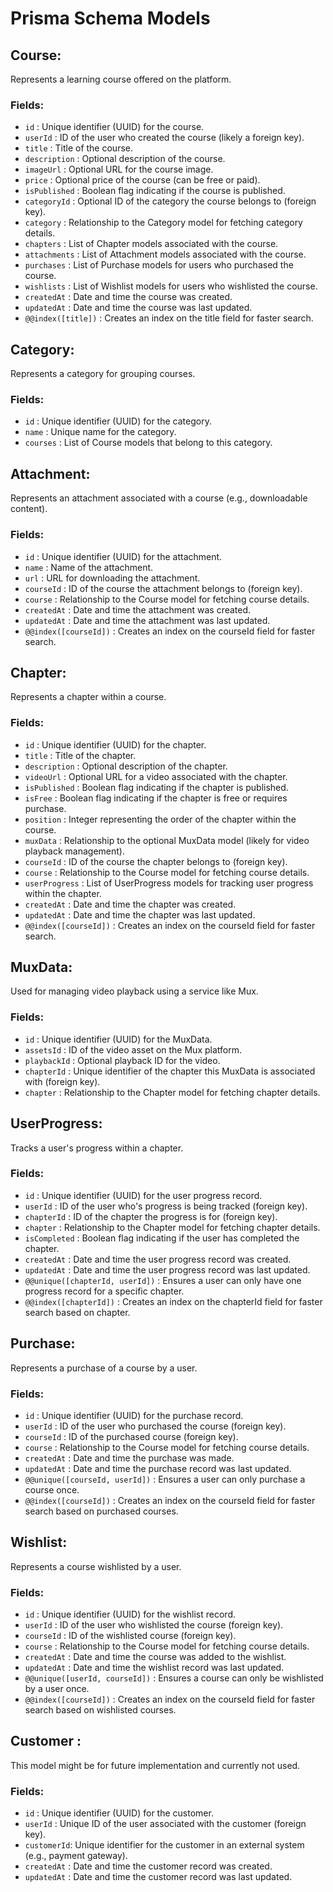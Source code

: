 # Prisma Schema Models

## Course:
Represents a learning course offered on the platform.

### Fields:
- `id` : Unique identifier (UUID) for the course.
- `userId` : ID of the user who created the course (likely a foreign key).
- `title` : Title of the course.
- `description` : Optional description of the course.
- `imageUrl` : Optional URL for the course image.
- `price` : Optional price of the course (can be free or paid).
- `isPublished` : Boolean flag indicating if the course is published.
- `categoryId` : Optional ID of the category the course belongs to (foreign key).
- `category` : Relationship to the Category model for fetching category details.
- `chapters` : List of Chapter models associated with the course.
- `attachments` : List of Attachment models associated with the course.
- `purchases` : List of Purchase models for users who purchased the course.
- `wishlists` : List of Wishlist models for users who wishlisted the course.
- `createdAt` : Date and time the course was created.
- `updatedAt` : Date and time the course was last updated.
- `@@index([title])` : Creates an index on the title field for faster search.

## Category:
Represents a category for grouping courses.

### Fields:
- `id` : Unique identifier (UUID) for the category.
- `name` : Unique name for the category.
- `courses` : List of Course models that belong to this category.

## Attachment:
Represents an attachment associated with a course (e.g., downloadable content).

### Fields:
- `id` : Unique identifier (UUID) for the attachment.
- `name` : Name of the attachment.
- `url` : URL for downloading the attachment.
- `courseId` : ID of the course the attachment belongs to (foreign key).
- `course` : Relationship to the Course model for fetching course details.
- `createdAt` : Date and time the attachment was created.
- `updatedAt` : Date and time the attachment was last updated.
- `@@index([courseId])` : Creates an index on the courseId field for faster search.

## Chapter:
Represents a chapter within a course.

### Fields:
- `id` : Unique identifier (UUID) for the chapter.
- `title` : Title of the chapter.
- `description` : Optional description of the chapter.
- `videoUrl` : Optional URL for a video associated with the chapter.
- `isPublished` : Boolean flag indicating if the chapter is published.
- `isFree` : Boolean flag indicating if the chapter is free or requires purchase.
- `position` : Integer representing the order of the chapter within the course.
- `muxData` : Relationship to the optional MuxData model (likely for video playback management).
- `courseId` : ID of the course the chapter belongs to (foreign key).
- `course` : Relationship to the Course model for fetching course details.
- `userProgress` : List of UserProgress models for tracking user progress within the chapter.
- `createdAt` : Date and time the chapter was created.
- `updatedAt` : Date and time the chapter was last updated.
- `@@index([courseId])` : Creates an index on the courseId field for faster search.

## MuxData:
Used for managing video playback using a service like Mux.

### Fields:
- `id` : Unique identifier (UUID) for the MuxData.
- `assetsId` : ID of the video asset on the Mux platform.
- `playbackId` : Optional playback ID for the video.
- `chapterId` : Unique identifier of the chapter this MuxData is associated with (foreign key).
- `chapter` : Relationship to the Chapter model for fetching chapter details.


## UserProgress:
Tracks a user's progress within a chapter.

### Fields:
- `id` : Unique identifier (UUID) for the user progress record.
- `userId` : ID of the user who's progress is being tracked (foreign key).
- `chapterId` : ID of the chapter the progress is for (foreign key).
- `chapter` : Relationship to the Chapter model for fetching chapter details.
- `isCompleted` : Boolean flag indicating if the user has completed the chapter.
- `createdAt` : Date and time the user progress record was created.
- `updatedAt` : Date and time the user progress record was last updated.
- `@@unique([chapterId, userId])` : Ensures a user can only have one progress record for a specific chapter.
- `@@index([chapterId])` : Creates an index on the chapterId field for faster search based on chapter.

## Purchase:
Represents a purchase of a course by a user.

### Fields:
- `id` : Unique identifier (UUID) for the purchase record.
- `userId` : ID of the user who purchased the course (foreign key).
- `courseId` : ID of the purchased course (foreign key).
- `course` : Relationship to the Course model for fetching course details.
- `createdAt` : Date and time the purchase was made.
- `updatedAt` : Date and time the purchase record was last updated.
- `@@unique([courseId, userId])` : Ensures a user can only purchase a course once.
- `@@index([courseId])` : Creates an index on the courseId field for faster search based on purchased courses.

## Wishlist:
Represents a course wishlisted by a user.

### Fields:
- `id` : Unique identifier (UUID) for the wishlist record.
- `userId` : ID of the user who wishlisted the course (foreign key).
- `courseId` : ID of the wishlisted course (foreign key).
- `course` : Relationship to the Course model for fetching course details.
- `createdAt` : Date and time the course was added to the wishlist.
- `updatedAt` : Date and time the wishlist record was last updated.
- `@@unique([userId, courseId])` : Ensures a course can only be wishlisted by a user once.
- `@@index([courseId])` : Creates an index on the courseId field for faster search based on wishlisted   courses.

## Customer :
This model might be for future implementation and currently not used.

### Fields:
- `id` : Unique identifier (UUID) for the customer.
- `userId` : Unique ID of the user associated with the customer (foreign key).
- `customerId`: Unique identifier for the customer in an external system (e.g., payment gateway).
- `createdAt` : Date and time the customer record was created.
- `updatedAt` : Date and time the customer record was last updated.